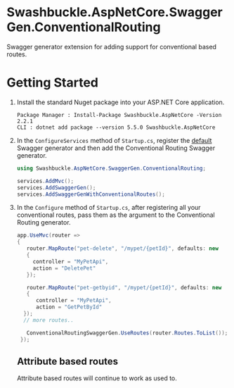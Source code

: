 # Swashbuckle.AspNetCore.SwaggerGen.ConventionalRouting

Swagger generator extension for adding support for conventional based routes.

# Getting Started #

1. Install the standard Nuget package into your ASP.NET Core application.

    ```
    Package Manager : Install-Package Swashbuckle.AspNetCore -Version 2.2.1
    CLI : dotnet add package --version 5.5.0 Swashbuckle.AspNetCore
    ```

2. In the `ConfigureServices` method of `Startup.cs`, register the [default](https://www.nuget.org/packages/Swashbuckle.AspNetCore.SwaggerGen) Swagger generator and then add the Conventional Routing Swagger generator.
    ```csharp
    using Swashbuckle.AspNetCore.SwaggerGen.ConventionalRouting;
    ```
    
    ```csharp
    services.AddMvc();
    services.AddSwaggerGen();
    services.AddSwaggerGenWithConventionalRoutes();
    ```
    
 3. In the `Configure` method of `Startup.cs`, after registering all your conventional routes, pass them as the argument to the Conventional Routing generator.
    
    ```csharp
    app.UseMvc(router =>
    {
       router.MapRoute("pet-delete", "/mypet/{petId}", defaults: new
       {
         controller = "MyPetApi",
         action = "DeletePet"
       });

       router.MapRoute("pet-getbyid", "/mypet/{petId}", defaults: new
       {
          controller = "MyPetApi",
          action = "GetPetById"
      });
      // more routes..
    
       ConventionalRoutingSwaggerGen.UseRoutes(router.Routes.ToList());
     });
    ```
    
    ## Attribute based routes ##
    
    Attribute based routes will continue to work as used to.
    

